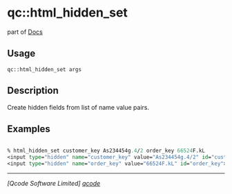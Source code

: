 qc::html_hidden_set
===================

part of [Docs](.)

Usage
-----
`qc::html_hidden_set args`

Description
-----------
Create hidden fields from list of name value pairs.

Examples
--------
```tcl

% html_hidden_set customer_key As234454g.4/2 order_key 66524F.kL
<input type="hidden" name="customer_key" value="As234454g.4/2" id="customer_key">
<input type="hidden" name="order_key" value="66524F.kL" id="order_key">

```

----------------------------------
*[Qcode Software Limited] [qcode]*

[qcode]: http://www.qcode.co.uk "Qcode Software"